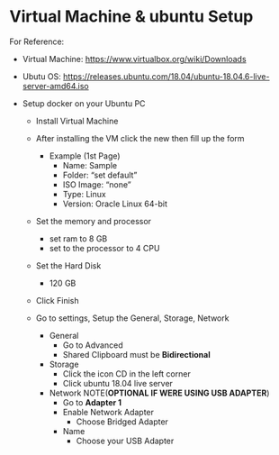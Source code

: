 <h1 id="virtual-machine--ubuntu-setup">Virtual Machine &amp; ubuntu Setup</h1>
<p>For Reference:</p>
<ul>
<li>
<p>Virtual Machine: <a href="https://www.virtualbox.org/wiki/Downloads">https://www.virtualbox.org/wiki/Downloads</a></p>
</li>
<li>
<p>Ubutu OS: <a href="https://releases.ubuntu.com/18.04/ubuntu-18.04.6-live-server-amd64.iso">https://releases.ubuntu.com/18.04/ubuntu-18.04.6-live-server-amd64.iso</a></p>
</li>
<li>
<p>Setup docker on your Ubuntu PC</p>
<ul>
<li>
<p>Install Virtual Machine</p>
</li>
<li>
<p>After installing the VM click the new then fill up the form</p>
<ul>
<li>Example (1st Page)
<ul>
<li>Name: Sample</li>
<li>Folder: “set default”</li>
<li>ISO Image: “none”</li>
<li>Type: Linux</li>
<li>Version: Oracle Linux 64-bit</li>
</ul>
</li>
</ul>
</li>
<li>
<p>Set the memory and processor</p>
<ul>
<li>set ram to 8 GB</li>
<li>set to the processor to 4 CPU</li>
</ul>
</li>
<li>
<p>Set the Hard Disk</p>
<ul>
<li>120 GB</li>
</ul>
</li>
<li>
<p>Click Finish</p>
</li>
<li>
<p>Go to settings, Setup the General, Storage, Network</p>
<ul>
<li>General
<ul>
<li>Go to Advanced</li>
<li>Shared Clipboard must be <strong>Bidirectional</strong></li>
</ul>
</li>
<li>Storage
<ul>
<li>Click the icon CD in the left corner</li>
<li>Click ubuntu 18.04 live server</li>
</ul>
</li>
<li>Network NOTE(<strong>OPTIONAL IF WERE USING USB ADAPTER</strong>)
<ul>
<li>Go to <strong>Adapter 1</strong></li>
<li>Enable Network Adapter
<ul>
<li>Choose Bridged Adapter</li>
</ul>
</li>
<li>Name
<ul>
<li>Choose your USB Adapter</li>
</ul>
</li>
</ul>
</li>
</ul>
</li>
</ul>
</li>
</ul>

